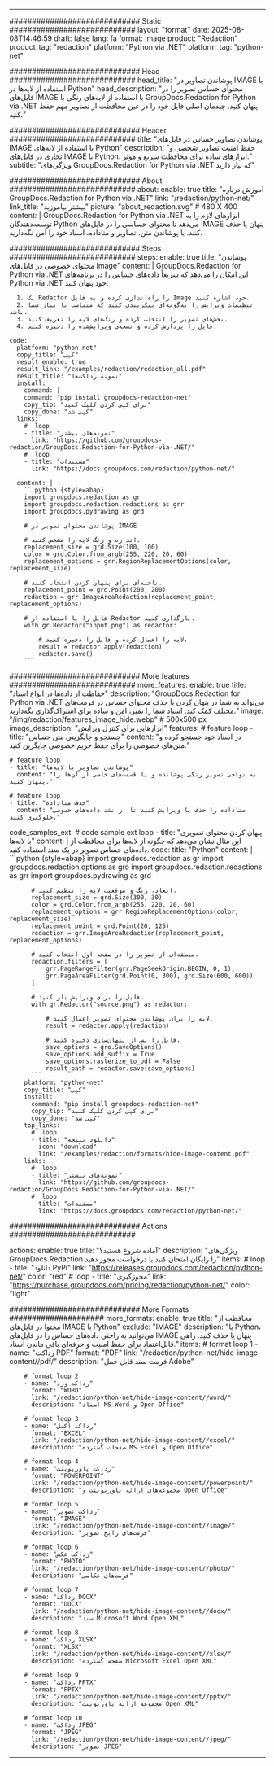 
---
############################# Static ############################
layout: "format"
date:  2025-08-08T14:46:59
draft: false
lang: fa
format: Image
product: "Redaction"
product_tag: "redaction"
platform: "Python via .NET"
platform_tag: "python-net"

############################# Head ############################
head_title: "پوشاندن تصاویر در IMAGE با استفاده از لایه‌ها در Python"
head_description: "محتوای حساس تصویر را در فایل‌های IMAGE با استفاده از لایه‌های رنگی با GroupDocs.Redaction for Python via .NET پنهان کنید. چیدمان اصلی فایل خود را در عین محافظت از تصاویر مهم حفظ کنید."

############################# Header ############################
title: "پوشاندن تصاویر حساس در فایل‌های IMAGE با استفاده از لایه‌های Python" 
description: "حفظ امنیت تصاویر شخصی و تجاری در فایل‌های IMAGE با Python. ابزارهای ساده برای محافظت سریع و موثر."
subtitle: "ویژگی‌های GroupDocs.Redaction for Python via .NET که نیاز دارید" 

############################# About ############################
about:
    enable: true
    title: "آموزش درباره GroupDocs.Redaction for Python via .NET"
    link: "/redaction/python-net/"
    link_title: "بیشتر بیاموزید"
    picture: "about_redaction.svg" # 480 X 400
    content: |
       GroupDocs.Redaction for Python via .NET ابزارهای لازم را به توسعه‌دهندگان Python می‌دهد تا محتوای حساسی را در فایل‌های IMAGE پنهان یا حذف کنند. با پوشاندن متن، تصاویر و متاداده، اسناد خود را امن نگه‌دارید.

############################# Steps ############################
steps:
    enable: true
    title: "پوشاندن محتوای خصوصی در فایل‌های Image"
    content: |
      GroupDocs.Redaction for Python via .NET این امکان را می‌دهد که سریعاً داده‌های حساس را در برنامه‌های Python via .NET خود پنهان کنید.
      
      1. یک Redactor را راه‌اندازی کرده و به فایل Image خود اشاره کنید.
      2. تنظیمات ویرایش را به‌گونه‌ای پیکربندی کنید که متناسب با نیاز شما باشد.
      3. بخش‌های تصویر را انتخاب کرده و رنگ‌های لایه را تعریف کنید.
      4. فایل را پردازش کرده و نسخه‌ی ویرایش‌شده را ذخیره کنید.
   
    code:
      platform: "python-net"
      copy_title: "کپی"
      result_enable: true
      result_link: "/examples/redaction/redaction_all.pdf"
      result_title: "نمونه رداکت‌ها"
      install:
        command: |
        command: "pip install groupdocs-redaction-net"
        copy_tip: "برای کپی کردن کلیک کنید"
        copy_done: "کپی شد"
      links:
        #  loop
        - title: "نمونه‌های بیشتر"
          link: "https://github.com/groupdocs-redaction/GroupDocs.Redaction-for-Python-via-.NET/"
        #  loop
        - title: "مستندات"
          link: "https://docs.groupdocs.com/redaction/python-net/"
          
      content: |
        ```python {style=abap}
        import groupdocs.redaction as gr
        import groupdocs.redaction.redactions as grr
        import groupdocs.pydrawing as grd

        # پوشاندن محتوای تصویر در IMAGE

        # اندازه و رنگ لایه را مشخص کنید.
        replacement_size = grd.Size(100, 100)
        color = grd.Color.from_argb(255, 220, 20, 60)
        replacement_options = grr.RegionReplacementOptions(color, replacement_size)

        # ناحیه‌ای برای پنهان کردن انتخاب کنید.
        replacement_point = grd.Point(200, 200)
        redaction = grr.ImageAreaRedaction(replacement_point, replacement_options)
                
        # فایل را با استفاده از Redactor بارگذاری کنید.
        with gr.Redactor("input.png") as redactor:

            # لایه را اعمال کرده و فایل را ذخیره کنید.
            result = redactor.apply(redaction)
            redactor.save()
        ```            


############################# More features ############################
more_features:
  enable: true
  title: "حفاظت از داده‌ها در انواع اسناد"
  description: "GroupDocs.Redaction for Python via .NET می‌تواند به شما در پنهان کردن یا حذف محتوای حساس در فرمت‌های مختلف کمک کند. اسناد شما را تمیز، امن و ساده برای اشتراک‌گذاری نگه‌دارید."
  image: "/img/redaction/features_image_hide.webp" # 500x500 px
  image_description: "ابزارهایی برای کنترل ویرایش"
  features:
    # feature loop
    - title: "جستجو و جایگزینی متن حساس"
      content: "در اسناد خود جستجو کرده و متن‌های خصوصی را برای حفظ حریم خصوصی جایگزین کنید."

    # feature loop
    - title: "پوشاندن تصاویر با لایه‌ها"
      content: "به نواحی تصویر رنگی پوشانده و یا قسمت‌های خاصی از آن‌ها را پنهان کنید."

    # feature loop
    - title: "حذف متاداده"
      content: "متاداده را حذف یا ویرایش کنید تا از نشت داده‌های خصوصی جلوگیری کنید."
      
  code_samples_ext:
    # code sample ext loop
    - title: "پنهان کردن محتوای تصویری با لایه‌ها"
      content: |
        این مثال نشان می‌دهد که چگونه از لایه‌ها برای محافظت از داده‌های حساس تصویر در یک سند استفاده کنید.
      code:
        title: "Python"
        content: |
          ```python {style=abap}
          import groupdocs.redaction as gr
          import groupdocs.redaction.options as gro
          import groupdocs.redaction.redactions as grr
          import groupdocs.pydrawing as grd

          # ابعاد، رنگ و موقعیت لایه را تنظیم کنید.
          replacement_size = grd.Size(300, 30)
          color = grd.Color.from_argb(255, 220, 20, 60)
          replacement_options = grr.RegionReplacementOptions(color, replacement_size)
          replacement_point = grd.Point(20, 125)
          redaction = grr.ImageAreaRedaction(replacement_point, replacement_options)

          # منطقه‌ای از تصویر را در صفحه اول انتخاب کنید.
          redaction.filters = [
              grr.PageRangeFilter(grr.PageSeekOrigin.BEGIN, 0, 1),
              grr.PageAreaFilter(grd.Point(0, 300), grd.Size(600, 600))
          ]

          # فایل را برای ویرایش باز کنید.
          with gr.Redactor("source.png") as redactor:

              # لایه را برای پوشاندن محتوای تصویر اعمال کنید.
              result = redactor.apply(redaction)

              # فایل را پس از پنهان‌سازی ذخیره کنید.
              save_options = gro.SaveOptions()
              save_options.add_suffix = True
              save_options.rasterize_to_pdf = False
              result_path = redactor.save(save_options)
          ```
        platform: "python-net"
        copy_title: "کپی"
        install:
          command: "pip install groupdocs-redaction-net"
          copy_tip: "برای کپی کردن کلیک کنید"
          copy_done: "کپی شد"
        top_links:
          #  loop
          - title: "دانلود نتیجه"
            icon: "download"
            link: "/examples/redaction/formats/hide-image-content.pdf"
        links:
          #  loop
          - title: "نمونه‌های بیشتر"
            link: "https://github.com/groupdocs-redaction/GroupDocs.Redaction-for-Python-via-.NET/"
          #  loop
          - title: "مستندات"
            link: "https://docs.groupdocs.com/redaction/python-net/"


############################# Actions ############################

actions:
  enable: true
  title: "آماده شروع هستید؟"
  description: "ویژگی‌های GroupDocs.Redaction را رایگان امتحان کنید یا درخواست مجوز دهید"
  items:
    #  loop
    - title: "دانلود PyPi"
      link: "https://releases.groupdocs.com/redaction/python-net/"
      color: "red"
        #  loop
    - title: "مجوزگیری"
      link: "https://purchase.groupdocs.com/pricing/redaction/python-net/"
      color: "light"


############################# More Formats #####################
more_formats:
    enable: true
    title: "محافظت از محتوا در فایل‌های IMAGE با Python"
    exclude: "IMAGE"
    description: "با Python، می‌توانید به راحتی داده‌های حساس را در فایل‌های IMAGE پنهان یا حذف کنید. راهی قابل‌اعتماد برای حفظ امنیت و حرفه‌ای باقی ماندن اسناد."
    items: 
        # format loop 1
        - name: "رداکت PDF"
          format: "PDF"
          link: "/redaction/python-net/hide-image-content//pdf/"
          description: "فرمت سند قابل حمل Adobe"

        # format loop 2
        - name: "رداکت ورد"
          format: "WORD"
          link: "/redaction/python-net/hide-image-content//word/"
          description: "اسناد MS Word و Open Office"
          
        # format loop 3
        - name: "رداکت اکسل"
          format: "EXCEL"
          link: "/redaction/python-net/hide-image-content//excel/"
          description: "صفحات گسترده MS Excel و Open Office"

        # format loop 4
        - name: "رداکت پاورپوینت"
          format: "POWERPOINT"
          link: "/redaction/python-net/hide-image-content//powerpoint/"
          description: "مجموعه‌های ارائه پاورپوینت و Open Office"

        # format loop 5
        - name: "رداکت تصویر"
          format: "IMAGE"
          link: "/redaction/python-net/hide-image-content//image/"
          description: "فرمت‌های رایج تصویر"

        # format loop 6
        - name: "رداکت عکس"
          format: "PHOTO"
          link: "/redaction/python-net/hide-image-content//photo/"
          description: "فرمت‌های عکاسی"

        # format loop 7
        - name: "رداکت DOCX"
          format: "DOCX"
          link: "/redaction/python-net/hide-image-content//docx/"
          description: "سند Microsoft Word Open XML"
          
        # format loop 8
        - name: "رداکت XLSX"
          format: "XLSX"
          link: "/redaction/python-net/hide-image-content//xlsx/"
          description: "صفحه گسترده Microsoft Excel Open XML"
          
        # format loop 9
        - name: "رداکت PPTX"
          format: "PPTX"
          link: "/redaction/python-net/hide-image-content//pptx/"
          description: "مجموعه ارائه پاورپوینت Open XML"

        # format loop 10
        - name: "رداکت JPEG"
          format: "JPEG"
          link: "/redaction/python-net/hide-image-content//jpeg/"
          description: "تصویر JPEG"


---
